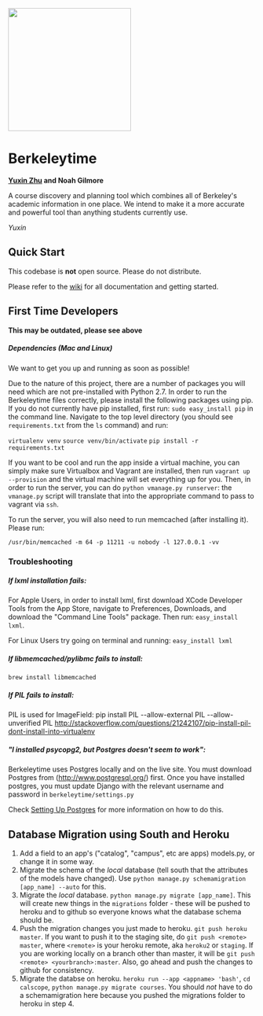 <img src="https://s-media-cache-ak0.pinimg.com/736x/05/b7/b0/05b7b05c6f3e930e1c9f02b91dec426d.jpg" height="250">

# Berkeleytime

__[Yuxin Zhu](http://yuxinzhu.com/) and Noah Gilmore__

A course discovery and planning tool which combines all of Berkeley's academic information in one place. We intend to make it a more accurate and powerful tool than anything students currently use.

*Yuxin*


## Quick Start

This codebase is __not__ open source. Please do not distribute.

Please refer to the [wiki](https://github.com/yuxinzhu/campanile/wiki) for all documentation and getting started.

## First Time Developers

__This may be outdated, please see above__

##### Dependencies (Mac and Linux)

We want to get you up and running as soon as possible!

Due to the nature of this project, there are a number of packages you will need which are not pre-installed with Python 2.7. In order to run the Berkeleytime files correctly, please install the following packages using pip. If you do not currently have pip installed, first run:
`sudo easy_install pip` in the command line.
Navigate to the top level directory (you should see `requirements.txt` from the `ls` command) and run:

`virtualenv venv`
`source venv/bin/activate`
`pip install -r requirements.txt`

If you want to be cool and run the app inside a virtual machine, you can simply make sure Virtualbox and Vagrant are installed, then run `vagrant up --provision` and the virtual machine will set everything up for you. Then, in order to run the server, you can do `python vmanage.py runserver`: the `vmanage.py` script will translate that into the appropriate command to pass to vagrant via `ssh`.

To run the server, you will also need to run memcached (after installing it). Please run:

```
/usr/bin/memcached -m 64 -p 11211 -u nobody -l 127.0.0.1 -vv
```

### Troubleshooting

##### If lxml installation fails:

For Apple Users, in order to install lxml, first download XCode Developer Tools from the App Store, navigate to Preferences, Downloads, and download the "Command Line Tools" package.
Then run:
`easy_install lxml`.

For Linux Users try going on terminal and running:
`easy_install lxml`

##### If libmemcached/pylibmc fails to install:

`brew install libmemcached`

##### If PIL fails to install:

PIL is used for ImageField: pip install PIL --allow-external PIL --allow-unverified PIL
http://stackoverflow.com/questions/21242107/pip-install-pil-dont-install-into-virtualenv

##### "I installed psycopg2, but Postgres doesn't seem to work":

Berkeleytime uses Postgres locally and on the live site. You must download Postgres from (http://www.postgresql.org/) first. Once you have installed postgres, you must update Django with the relevant username and password in `berkeleytime/settings.py`

Check [Setting Up Postgres](https://github.com/yuxinzhu/campanile/wiki/Setting-up-Postgres) for more information on how to do this.


Database Migration using South and Heroku
---

1. Add a field to an app's ("catalog", "campus", etc are apps) models.py, or change it in some way.
2. Migrate the schema of the _local_ database (tell south that the attributes of the models have changed). Use `python manage.py schemamigration [app_name] --auto` for this.
3. Migrate the _local_ database. `python manage.py migrate [app_name]`. This will create new things in the `migrations` folder - these will be pushed to heroku and to github so everyone knows what the database schema should be.
4. Push the migration changes you just made to heroku. `git push heroku master`. If you want to push it to the staging site, do `git push <remote> master`, where `<remote>` is your heroku remote, aka `heroku2` or `staging`. If you are working locally on a branch other than master, it will be `git push <remote> <yourbranch>:master`. Also, go ahead and push the changes to github for consistency.
5. Migrate the databse on heroku. `heroku run --app <appname> 'bash'`, `cd calscope`, `python manage.py migrate courses`. You should _not_ have to do a schemamigration here because you pushed the migrations folder to heroku in step 4.
